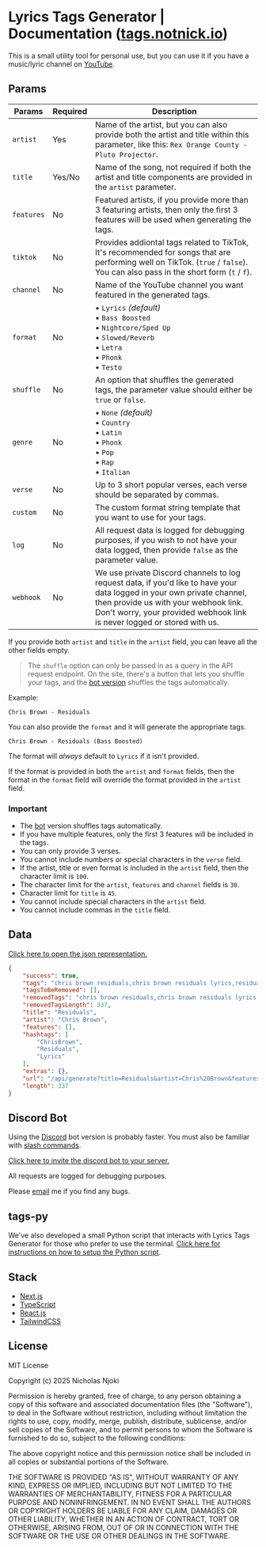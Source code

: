 # Lyrics Tags Generator | Documentation ([tags.notnick.io](https://tags.notnick.io/))

This is a small utility tool for personal use, but you can use it if you have a music/lyric channel on [YouTube](https://www.youtube.com).

## Params

| Params     | Required | Description |
|-----------|----------|------------------------|
| `artist`  | Yes   | Name of the artist, but you can also provide both the artist and title within this parameter, like this: `Rex Orange County - Pluto Projector`. |
| `title`   | Yes/No    | Name of the song, not required if both the artist and title components are provided in the `artist` parameter. |
| `features`| No    | Featured artists, if you provide more than 3 featuring artists, then only the first 3 features will be used when generating the tags. |
| `tiktok`  | No    | Provides addiontal tags related to TikTok, It's recommended for songs that are performing well on TikTok. (`true` / `false`). You can also pass in the short form (`t` / `f`). |
| `channel` | No    | Name of the YouTube channel you want featured in the generated tags. |
| `format`  | No    | • `Lyrics` *(default)*<br>• `Bass Boosted`<br>• `Nightcore/Sped Up`<br>• `Slowed/Reverb`<br>• `Letra`<br>• `Phonk`<br>• `Testo` |
| `shuffle` | No    | An option that shuffles the generated tags, the parameter value should either be `true` or `false`. |
| `genre`   | No    | • `None` *(default)*<br>• `Country`<br>• `Latin`<br>• `Phonk`<br>• `Pop`<br>• `Rap`<br>• `Italian` |
| `verse`   | No    | Up to 3 short popular verses, each verse should be separated by commas. |
| `custom`  | No    | The custom format string template that you want to use for your tags. |
| `log`     | No    | All request data is logged for debugging purposes, if you wish to not have your data logged, then provide `false` as the parameter value. |
| `webhook` | No    | We use private Discord channels to log request data, if you'd like to have your data logged in your own private channel, then provide us with your webhook link. Don't worry, your provided webhook link is never logged or stored with us. |

If you provide both `artist` and `title` in the `artist` field, you can leave all the other fields empty.

> The `shuffle` option can only be passed in as a query in the API request endpoint. On the site, there's a button that lets you shuffle your tags, and the [bot version](https://discord.com/oauth2/authorize?client_id=1338567480834265193&permissions=2147534848&integration_type=0&scope=bot) shuffles the tags automatically.

Example:

```Chris Brown - Residuals```

You can also provide the `format` and it will generate the appropriate tags.

```Chris Brown - Residuals (Bass Boosted)```

The format will _always_ default to `Lyrics` if it isn't provided.

If the format is provided in both the `artist` and `format` fields, then the format in the `format` field will override the format provided in the `artist` field.

### Important
- The [bot](https://discord.com/oauth2/authorize?client_id=1338567480834265193&permissions=2147534848&integration_type=0&scope=bot) version shuffles tags automatically.
- If you have multiple features, only the first 3 features will be included in the tags.
- You can only provide 3 verses.
- You cannot include numbers or special characters in the `verse` field.
- If the artist, title or even format is included in the `artist` field, then the character limit is `100`.
- The character limit for the `artist`, `features` and `channel` fields is `30`.
- Character limit for `title` is `45`.
- You cannot include special characters in the `artist` field.
- You cannot include commas in the `title` field.

## Data

[Click here to open the json representation.](https://tags.notnick.io/api/generate?title=Residuals&artist=Chris%20Brown&features=none&tiktok=false&format=lyrics&channel=none)

```json
{
    "success": true,
    "tags": "chris brown residuals,chris brown residuals lyrics,residuals lyrics,residuals chris brown lyrics,lyrics residuals,lyrics chris brown residuals,chris brown lyrics residuals,residuals lyric video,lyrics residuals chris brown,chris brown lyrics,lyrics chris brown,residuals,chris brown,residuals chris brown,lyrics",
    "tagsToBeRemoved": [],
    "removedTags": "chris brown residuals,chris brown residuals lyrics,residuals lyrics,residuals chris brown lyrics,lyrics residuals,lyrics chris brown residuals,chris brown lyrics residuals,residuals lyric video,lyrics residuals chris brown,chris brown lyrics,lyrics chris brown,residuals,chris brown,residuals chris brown,lyrics",
    "removedTagsLength": 337,
    "title": "Residuals",
    "artist": "Chris Brown",
    "features": [],
    "hashtags": [
        "ChrisBrown",
        "Residuals",
        "Lyrics"
    ],
    "extras": {},
    "url": "/api/generate?title=Residuals&artist=Chris%20Brown&features=none&tiktok=false&format=lyrics&channel=none&shuffle=false&genre=none&verse=none",
    "length": 337
}
```

## Discord Bot

Using the [Discord](https://discord.com/) bot version is probably faster. You must also be familiar with [slash commands](https://support-apps.discord.com/hc/en-us/articles/26501837786775-Slash-Commands-FAQ).

[Click here to invite the discord bot to your server.](https://discord.com/oauth2/authorize?client_id=1338567480834265193&permissions=2147534848&integration_type=0&scope=bot)

All requests are logged for debugging purposes.

Please [email](mailto:hi@notnick.io) me if you find any bugs.

## tags-py

We've also developed a small Python script that interacts with Lyrics Tags Generator for those who prefer to use the terminal. [Click here for instructions on how to setup the Python script](https://github.com/alsonick/tags-py).

## Stack

- [Next.js](https://nextjs.org/)
- [TypeScript](https://www.typescriptlang.org/)
- [React.js](https://react.dev/)
- [TailwindCSS](https://tailwindcss.com/)

## License

MIT License

Copyright (c) 2025 Nicholas Njoki

Permission is hereby granted, free of charge, to any person obtaining a copy of this software and associated documentation files (the "Software"), to deal in the Software without restriction, including without limitation the rights to use, copy, modify, merge, publish, distribute, sublicense, and/or sell copies of the Software, and to permit persons to whom the Software is furnished to do so, subject to the following conditions:

The above copyright notice and this permission notice shall be included in all copies or substantial portions of the Software.

THE SOFTWARE IS PROVIDED "AS IS", WITHOUT WARRANTY OF ANY KIND, EXPRESS OR IMPLIED, INCLUDING BUT NOT LIMITED TO THE WARRANTIES OF MERCHANTABILITY, FITNESS FOR A PARTICULAR PURPOSE AND NONINFRINGEMENT. IN NO EVENT SHALL THE AUTHORS OR COPYRIGHT HOLDERS BE LIABLE FOR ANY CLAIM, DAMAGES OR OTHER LIABILITY, WHETHER IN AN ACTION OF CONTRACT, TORT OR OTHERWISE, ARISING FROM, OUT OF OR IN CONNECTION WITH THE SOFTWARE OR THE USE OR OTHER DEALINGS IN THE SOFTWARE.
